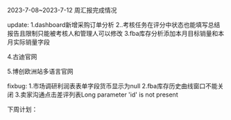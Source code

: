 2023-7-08~2023-7-12 周汇报完成情况

update:
1.dashboard新增采购订单分析
2..考核任务在评分中状态也能填写总结报告且限制只能被考核人和管理人可以修改
3.fba库存分析添加本月目标销量和本月实际销量字段

4.古迪官网

5.博创欧洲站多语言官网

fixbug:
1.市场调研利润表表单字段货币显示为null
2.fba库存历史曲线窗口不能关闭
3.卖家沟通点击差评列表Long parameter 'id' is not present

下周计划：